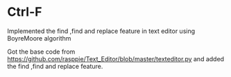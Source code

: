 # Ctrl-F
Implemented the find ,find and replace feature in text editor using BoyreMoore algorithm

Got the base code from https://github.com/rasppie/Text_Editor/blob/master/texteditor.py and added the find ,find and replace feature.
